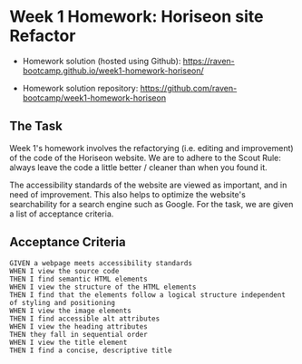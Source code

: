 # Week 1 Homework: Horiseon site Refactor

 - Homework solution (hosted using Github):
   https://raven-bootcamp.github.io/week1-homework-horiseon/ 
   
 - Homework solution repository:
   https://github.com/raven-bootcamp/week1-homework-horiseon

## The Task
Week 1's homework involves the refactorying (i.e. editing and improvement) of the code of the Horiseon website.
We are to adhere to the Scout Rule: always leave the code a little better / cleaner than when you found it.

The accessibility standards of the website are viewed as important, and in need of improvement.  This also helps to optimize the website's searchability for a search engine such as Google.
For the task, we are given a list of acceptance criteria.

## Acceptance Criteria
```
GIVEN a webpage meets accessibility standards
WHEN I view the source code
THEN I find semantic HTML elements
WHEN I view the structure of the HTML elements
THEN I find that the elements follow a logical structure independent of styling and positioning
WHEN I view the image elements
THEN I find accessible alt attributes
WHEN I view the heading attributes
THEN they fall in sequential order
WHEN I view the title element
THEN I find a concise, descriptive title
```